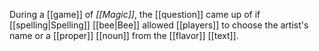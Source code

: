 During a [[game]] of *[[Magic]]*, the [[question]] came up of if [[spelling|Spelling]] [[bee|Bee]] allowed [[players]] to choose the artist's name or a [[proper]] [[noun]] from the [[flavor]] [[text]].